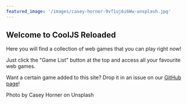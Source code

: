 ```yaml
---
featured_image: '/images/casey-horner-9vf1uj6i6Ww-unsplash.jpg'
---
```


## Welcome to CoolJS Reloaded
Here you will find a collection of web games that you can play right now!

Just click the "Game List" button at the top and access all your favourite web games.

Want a certain game added to this site? Drop it in an issue on our [GitHub page](https://github.com/metalfoxdev/cjs-reloaded)!


Photo by Casey Horner on Unsplash
